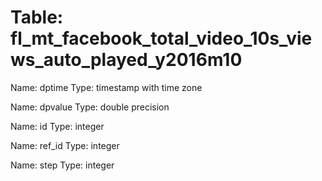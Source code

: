 Table: fl_mt_facebook_total_video_10s_views_auto_played_y2016m10
================================================================

Name: dptime
Type: timestamp with time zone

Name: dpvalue
Type: double precision

Name: id
Type: integer

Name: ref_id
Type: integer

Name: step
Type: integer

